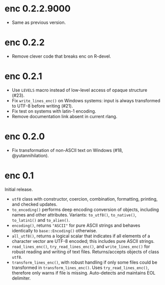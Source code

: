 <!-- NEWS.md is maintained by https://cynkra.github.io/fledge, do not edit -->

# enc 0.2.2.9000

- Same as previous version.


# enc 0.2.2

- Remove clever code that breaks enc on R-devel.


# enc 0.2.1

- Use `LEVELS` macro instead of low-level access of opaque structure (#23).
- Fix `write_lines_enc()` on Windows systems: input is always transformed to UTF-8 before writing (#21).
- Fix test on systems with latin-1 encoding.
- Remove documentation link absent in current rlang.


# enc 0.2.0

- Fix transformation of non-ASCII text on Windows (#18, @yutannihilation).


# enc 0.1

Initial release.

- `utf8` class with constructor, coercion, combination, formatting, printing, and checked updates.
- `to_encoding()` performs deep encoding conversion of objects, including names and other attributes. Variants: `to_utf8()`, `to_native()`, `to_latin1()` and `to_alien()`.
- `encoding()`, returns `"ASCII"` for pure ASCII strings and behaves identically to `base::Encoding()` otherwise.
- `all_utf8()`, returns a logical scalar that indicates if all elements of a character vector are UTF-8 encoded; this includes pure ASCII strings.
- `read_lines_enc()`, `try_read_lines_enc()`, and `write_lines_enc()` for robust reading and writing of text files. Returns/accepts objects of class `utf8`.
- `transform_lines_enc()`, with robust handling if only some files could be transformed in `transform_lines_enc()`. Uses `try_read_lines_enc()`, therefore only warns if file is missing. Auto-detects and maintains EOL delimiter.
